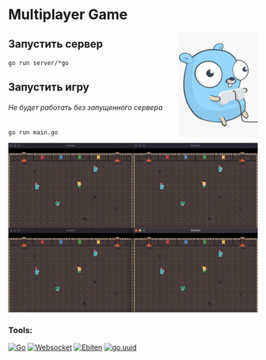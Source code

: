 # Multiplayer Game

<img align="right" width="159px" src="https://github.com/aasaringyulyan/multiGame/blob/main/assets/gopher-game.jpg">

## Запустить сервер

```
go run server/*go
```

## Запустить игру

###### Не будет работать без запущенного сервера

```
go run main.go
```

![Скриншот](https://github.com/aasaringyulyan/multiGame/blob/main/assets/screenshot.png 'Скриншотес')

### Tools:
[![Go](https://img.shields.io/badge/-Go-090909?style=for-the-badge&logo=Go&logoColor=47C5FB)](https://go.dev/doc/)
[![Websocket](https://img.shields.io/badge/-Websocket-090909?style=for-the-badge&logo=Websocket&logoColor=47C5FB)](https://github.com/gorilla/websocket)
[![Ebiten](https://img.shields.io/badge/-Ebiten-090909?style=for-the-badge&logo=Ebiten&logoColor=47C5FB)](https://github.com/hajimehoshi/ebiten)
[![go.uuid](https://img.shields.io/badge/-go.uuid-090909?style=for-the-badge&logo=go.uuid&logoColor=47C5FB)](https://github.com/satori/go.uuid)
